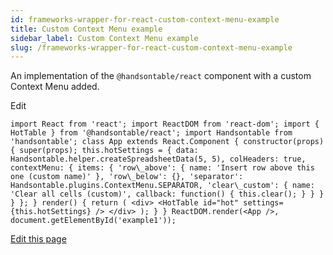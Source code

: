 ```yaml
---
id: frameworks-wrapper-for-react-custom-context-menu-example
title: Custom Context Menu example
sidebar_label: Custom Context Menu example
slug: /frameworks-wrapper-for-react-custom-context-menu-example
---
```


An implementation of the `@handsontable/react` component with a custom Context Menu added.

<div id="example1" class="hot"> </div>

Edit

```
import React from 'react'; import ReactDOM from 'react-dom'; import { HotTable } from '@handsontable/react'; import Handsontable from 'handsontable'; class App extends React.Component { constructor(props) { super(props); this.hotSettings = { data: Handsontable.helper.createSpreadsheetData(5, 5), colHeaders: true, contextMenu: { items: { 'row\_above': { name: 'Insert row above this one (custom name)' }, 'row\_below': {}, 'separator': Handsontable.plugins.ContextMenu.SEPARATOR, 'clear\_custom': { name: 'Clear all cells (custom)', callback: function() { this.clear(); } } } } }; } render() { return ( <div> <HotTable id="hot" settings={this.hotSettings} /> </div> ); } } ReactDOM.render(<App />, document.getElementById('example1'));
```

[Edit this page](https://github.com/handsontable/docs/edit/8.2.0/tutorials/wrapper-for-react-custom-context-menu-example.html)
